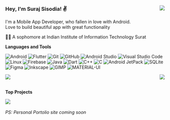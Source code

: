 ### Hey, I'm Suraj Sisodia! ✌️ <img align="right" src="https://komarev.com/ghpvc/?username=surajsisodia&style=plastic&color=blue" />


<p>I'm a Mobile App Developer, who fallen in love with Android.</br> Love to build beautiful app with great functionality</p>

🧑‍🎓  A sophomore at Indian Institute of Information Technology Surat

<b>Languages and Tools</b>

![Android](https://img.shields.io/badge/Android%20-222222.svg?&style=flat&logo=android&logoColor=green)
![Flutter](https://img.shields.io/badge/Flutter%20-222222.svg?&style=flat&logo=flutter&logoColor=2cb7f6)
![Git](https://img.shields.io/badge/-Git-222222?style=flat&logo=git&logoColor=F05032)
![GitHub](https://img.shields.io/badge/-GitHub-222222?style=flat&logo=github&logoColor=FFFFFF)
![Android Studio](https://img.shields.io/badge/-Android%20Studio-222222?style=flat&logo=android-studio)
![Visual Studio Code](https://img.shields.io/badge/-VSCode-222222?style=flat&logo=visual-studio-code&logoColor=007ACC)
![Linux](https://img.shields.io/badge/Linux%20-222222.svg?&style=flat&logo=linux&logoColor=orange)
![Firebase](https://img.shields.io/badge/Firebase%20-222222.svg?&style=flat&logo=firebase&logoColor=yellow)
![Java](https://img.shields.io/badge/Java%20-222222.svg?&style=flat&logo=java&logoColor=red)
![Dart](https://img.shields.io/badge/Dart%20-222222.svg?&style=flat&logo=dart&logoColor=2cb7f6)
![C++](https://img.shields.io/badge/C%2B%2B-222222?style=flat&logo=c%2B%2B&logoColor=00599C)
![C](https://img.shields.io/badge/C-222222?style=flat&logo=c&logoColor=00599C)
![Android JetPack](https://img.shields.io/badge/-Android%20Jetpack-222222?style=flat&logo=android-jetpack&logoColor=007ACC)
![SQLite](https://img.shields.io/badge/SQLite-222222?style=flat&logo=sqlite&logoColor=white)
![Figma](https://img.shields.io/badge/-Figma-222222?style=flat&logo=figma&logoColor=white)
![Inkscape](https://img.shields.io/badge/-Inkscape-222222?style=flat&logo=inkscape&logoColor=white)
![GIMP](https://img.shields.io/badge/-GIMP-222222?style=flat&logo=gimp&logoColor=white)
![MATERIAL-UI](https://img.shields.io/badge/-Material%20UI-222222?style=flat&logo=material-ui&logoColor=2196f3)


  <img  align="center" src="https://readme-stats-cfgj2cxdy.vercel.app/api?username=surajsisodia&count_private=true&show_icons=true&theme=algolia&include_all_commits=true" />


  <img align="right" src="https://readme-stats-cfgj2cxdy.vercel.app/api/top-langs/?username=surajsisodia&hide=c%2B%2B,swift,javascript&theme=algolia&la" />

</br>
</br>

<b>Top Projects</b>

<a href="https://github.com/surajsisodia/GlowCal-Flutter-GDSC-2021">
<img src="https://github-readme-stats.vercel.app/api/pin/?username=surajsisodia&repo=GlowCal-Flutter-GDSC-2021&theme=algolia" />
</a>
</br>
</br>
<i>PS: Personal Portolio site coming soon</i>
